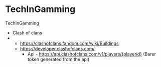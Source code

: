 # TechInGamming
TechInGamming
- Clash of clans
- - https://clashofclans.fandom.com/wiki/Buildings
  - https://developer.clashofclans.com/
      - Api - https://api.clashofclans.com/v1/players/{playerid} (Barer token generated from the api)
